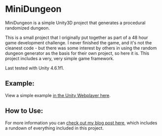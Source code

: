 MiniDungeon
===========

MiniDungeon is a simple Unity3D project that generates a procedural randomized dungeon.

This is a small project that I originally put together as part of a 48 hour game development challenge. I never finished the game, and it's not the cleanest code - but there was some interest by others in using the random dungeon generator as the basis for their own project, so here it is. This project includes a very, very simple game framework.

Last tested with Unity 4.6.1f1.

## Example:

View a simple example [in the Unity Webplayer here](http://stevegargolinski.com/projectfiles/MiniDungeon/WebPlayer.html).

## How to Use:

For more information you can [check out my blog post here](http://www.stevegargolinski.com/minidungeon-a-free-random-dungeon-jump-start-for-unity/), which includes a rundown of everything included in this project.
